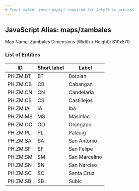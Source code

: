 ```yaml
---
# Front matter (even empty) required for Jekyll to process
---
```


## JavaScript Alias: maps/zambales

Map Name: Zambales
Dimensions (Width x Height): 610x570





### List of Entities

ID | Short label | Label
---|---|---|
PH.ZM.BT | BT | Botolan
PH.ZM.CB | CB | Cabangan
PH.ZM.CN | CN | Candelaria
PH.ZM.CS | CS | Castillejos
PH.ZM.IA | IA | Iba
PH.ZM.MS | MS | Masinloc
PH.ZM.OO | OO | Olongapo
PH.ZM.PL | PL | Palauig
PH.ZM.SA | SA | San Antonio
PH.ZM.SF | SF | San Felipe
PH.ZM.SM | SM | San Marcelino
PH.ZM.SN | SN | San Narciso
PH.ZM.SC | SC | Santa Cruz
PH.ZM.SB | SB | Subic